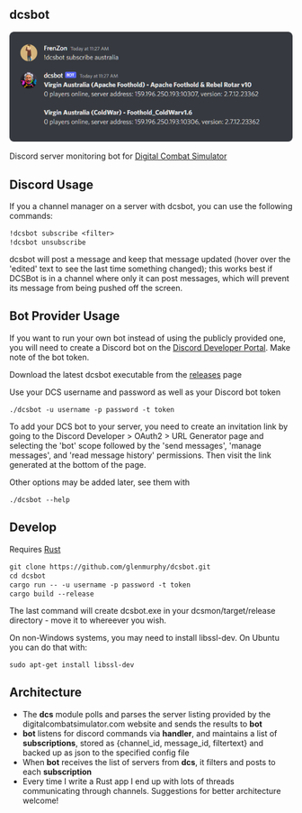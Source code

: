 ## dcsbot
![screenshot](./screenshot.png)

Discord server monitoring bot for [Digital Combat Simulator](https://digitalcombatsimulator.com/)

## Discord Usage

If you a channel manager on a server with dcsbot, you can use the following commands:

```
!dcsbot subscribe <filter>
!dcsbot unsubscribe
```

dcsbot will post a message and keep that message updated (hover over the 'edited' text to see the last time something changed); this works best if DCSBot is in a channel where only it can post messages, which will prevent its message from being pushed off the screen.

## Bot Provider Usage

If you want to run your own bot instead of using the publicly provided one, you will need to create a Discord bot on the [Discord Developer Portal](https://discord.com/developers/applications). Make note of the bot token.

Download the latest dcsbot executable from the [releases](https://github.com/glenmurphy/dcsmon/releases) page

Use your DCS username and password as well as your Discord bot token

    ./dcsbot -u username -p password -t token

To add your DCS bot to your server, you need to create an invitation link by going to the Discord Developer > OAuth2 > URL Generator page and selecting the 'bot' scope followed by the 'send messages', 'manage messages', and 'read message history' permissions. Then visit the link generated at the bottom of the page.

Other options may be added later, see them with

    ./dcsbot --help

## Develop

Requires [Rust](https://www.rust-lang.org/tools/install)

    git clone https://github.com/glenmurphy/dcsbot.git
    cd dcsbot
    cargo run -- -u username -p password -t token
    cargo build --release

The last command will create dcsbot.exe in your dcsmon/target/release directory - move it to whereever you wish.

On non-Windows systems, you may need to install libssl-dev. On Ubuntu you can do that with:

    sudo apt-get install libssl-dev

## Architecture

- The **dcs** module polls and parses the server listing provided by the digitalcombatsimulator.com website and sends the results to **bot**
- **bot** listens for discord commands via **handler**, and maintains a list of **subscriptions**, stored as {channel_id, message_id, filtertext} and backed up as json to the specified config file
- When **bot** receives the list of servers from **dcs**, it filters and posts to each **subscription**
- Every time I write a Rust app I end up with lots of threads communicating through channels. Suggestions for better architecture welcome!